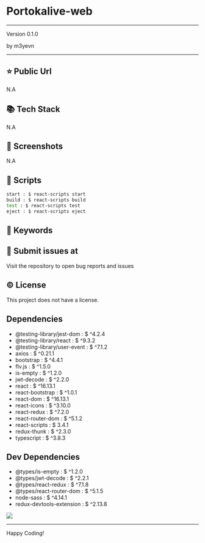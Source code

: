 # Portokalive-web

****

<p>Version 0.1.0</p>
<p>by m3yevn</p>

<hr/>





## ⭐ Public Url

N.A

## 📚 Tech Stack

N.A

## 📸 Screenshots

N.A

## 📜 Scripts

```sh
start : $ react-scripts start
build : $ react-scripts build
test : $ react-scripts test
eject : $ react-scripts eject

```

## 🔑 Keywords



## 👾 Submit issues at

Visit the repository to open bug reports and issues

## ©️ License

This project does not have a license.

## Dependencies

 - @testing-library/jest-dom : $ ^4.2.4
 - @testing-library/react : $ ^9.3.2
 - @testing-library/user-event : $ ^7.1.2
 - axios : $ ^0.21.1
 - bootstrap : $ ^4.4.1
 - flv.js : $ ^1.5.0
 - is-empty : $ ^1.2.0
 - jwt-decode : $ ^2.2.0
 - react : $ ^16.13.1
 - react-bootstrap : $ ^1.0.1
 - react-dom : $ ^16.13.1
 - react-icons : $ ^3.10.0
 - react-redux : $ ^7.2.0
 - react-router-dom : $ ^5.1.2
 - react-scripts : $ 3.4.1
 - redux-thunk : $ ^2.3.0
 - typescript : $ ^3.8.3


## Dev Dependencies

 - @types/is-empty : $ ^1.2.0
 - @types/jwt-decode : $ ^2.2.1
 - @types/react-redux : $ ^7.1.8
 - @types/react-router-dom : $ ^5.1.5
 - node-sass : $ ^4.14.1
 - redux-devtools-extension : $ ^2.13.8


<img src="https://cdn.dribbble.com/users/2401141/screenshots/5487982/developers-gif-showcase.gif"/>

<hr/>
Happy Coding!
